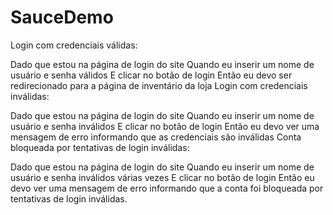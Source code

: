 # SauceDemo

Login com credenciais válidas:

Dado que estou na página de login do site
Quando eu inserir um nome de usuário e senha válidos
E clicar no botão de login
Então eu devo ser redirecionado para a página de inventário da loja
Login com credenciais inválidas:

Dado que estou na página de login do site
Quando eu inserir um nome de usuário e senha inválidos
E clicar no botão de login
Então eu devo ver uma mensagem de erro informando que as credenciais são inválidas
Conta bloqueada por tentativas de login inválidas:

Dado que estou na página de login do site
Quando eu inserir um nome de usuário e senha inválidos várias vezes
E clicar no botão de login
Então eu devo ver uma mensagem de erro informando que a conta foi bloqueada por tentativas de login inválidas.
